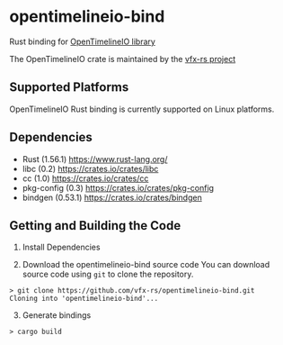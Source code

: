# opentimelineio-bind
Rust binding for [OpenTimelineIO library](https://github.com/PixarAnimationStudios/OpenTimelineIO)

The OpenTimelineIO crate is maintained by the [vfx-rs project](https://github.com/vfx-rs)



## Supported Platforms

OpenTimelineIO Rust binding is currently supported on Linux platforms.

## Dependencies

* Rust (1.56.1) https://www.rust-lang.org/
* libc (0.2) https://crates.io/crates/libc
* cc (1.0) https://crates.io/crates/cc
* pkg-config (0.3) https://crates.io/crates/pkg-config
* bindgen (0.53.1) https://crates.io/crates/bindgen

## Getting and Building the Code

1. Install Dependencies

2. Download the opentimelineio-bind source code
You can download source code using ```git``` to clone the repository.

```
> git clone https://github.com/vfx-rs/opentimelineio-bind.git
Cloning into 'opentimelineio-bind'...
```

3. Generate bindings
```
> cargo build
```

